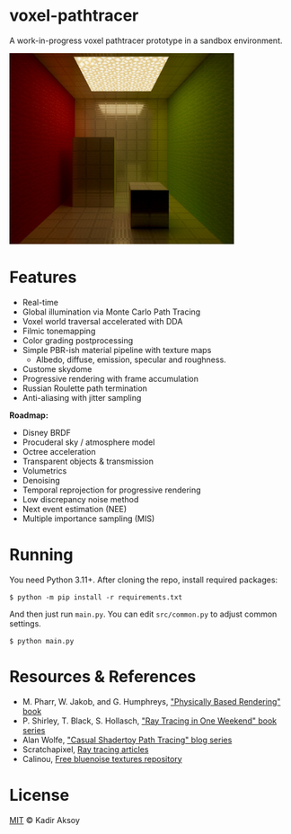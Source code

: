 # voxel-pathtracer
A work-in-progress voxel pathtracer prototype in a sandbox environment.

<img src="https://raw.githubusercontent.com/kadir014/voxel-pathtracer/refs/heads/main/data/cornell.jpg" width=400>



# Features
- Real-time
- Global illumination via Monte Carlo Path Tracing
- Voxel world traversal accelerated with DDA
- Filmic tonemapping
- Color grading postprocessing
- Simple PBR-ish material pipeline with texture maps
  - Albedo, diffuse, emission, specular and roughness.
- Custome skydome
- Progressive rendering with frame accumulation
- Russian Roulette path termination
- Anti-aliasing with jitter sampling

**Roadmap:**
- Disney BRDF
- Procuderal sky / atmosphere model
- Octree acceleration
- Transparent objects & transmission
- Volumetrics
- Denoising
- Temporal reprojection for progressive rendering
- Low discrepancy noise method 
- Next event estimation (NEE)
- Multiple importance sampling (MIS)



# Running
You need Python 3.11+. After cloning the repo, install required packages:
```shell
$ python -m pip install -r requirements.txt
```
And then just run `main.py`. You can edit `src/common.py` to adjust common settings.
```shell
$ python main.py
```


# Resources & References
- M. Pharr, W. Jakob, and G. Humphreys, ["Physically Based Rendering" book](https://www.pbr-book.org/4ed/contents)
- P. Shirley, T. Black, S. Hollasch, ["Ray Tracing in One Weekend" book series](https://raytracing.github.io/)
- Alan Wolfe, ["Casual Shadertoy Path Tracing" blog series](https://blog.demofox.org/2020/05/25/casual-shadertoy-path-tracing-1-basic-camera-diffuse-emissive/)
- Scratchapixel, [Ray tracing articles](https://www.scratchapixel.com/)
- Calinou, [Free bluenoise textures repository](https://github.com/Calinou/free-blue-noise-textures)



# License
[MIT](LICENSE) © Kadir Aksoy